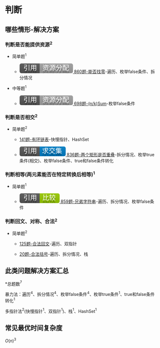 # 判断

## 哪些情形-解决方案

### 判断是否能提供资源$^2$

+ 简单题$^1$

  + [![[引用][资源分配]](/figures/Ref-ResourceAllocation.svg) 860题-能否找零](/资源分配/860-LemonadeChange.md)-遍历、枚举false条件、拆分情况

+ 中等题$^1$

  + [![[引用][资源分配]](/figures/Ref-ResourceAllocation.svg) 698题-(n/k)Sum](/资源分配/698-PartitiontoKEqualSumSubsets.md)-枚举false条件

### 判断是否相交$^2$

+ 简单题$^2$

  + [141题-有环链表]-快慢指针、HashSet

  + [![[引用][求交集]](/figures/Ref-Intersection.svg) 836题-两个矩形是否重叠](/求交集/836-RectangleOverlap.md)-拆分情况、枚举true条件(相交)、枚举false条件、true和false条件转化

### 判断相等(两元素能否在特定转换后相等)$^1$

+ 简单题$^1$

  + [![[引用][比较]](/figures/Ref-Compare.svg) 859题-兄弟字符串](/比较/859-BuddyStrings.md)-遍历、拆分情况、枚举false条件

### 判断回文、对称、合法$^2$

+ 简单题$^2$

  + [125题-合法回文]-遍历、双指针

  + [20题-合法括号]-遍历、拆分情况、栈

## 此类问题解决方案汇总

\*总题数$^7$

暴力法：遍历$^4$、拆分情况$^4$、枚举false条件$^4$、枚举true条件$^1$、true和false条件转化$^1$

多指针法$^2$(快慢指针$^1$、双指针$^1$)、栈$^1$、HashSet$^1$

## 常见最优时间复杂度

$O(n)^3$

<!-- 题目链接 -->

[125题-合法回文]:125-ValidPalindrome.md
[20题-合法括号]:20-ValidParentheses.md
[141题-有环链表]:141-LinkedListCycle.md
